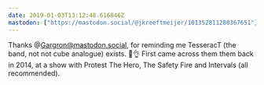 ```yaml
---
date: 2019-01-03T13:12:48.616846Z
mastodon: ["https://mastodon.social/@jkreeftmeijer/101352811280367651"]
---
```

Thanks @Gargron@mastodon.social, for reminding me TesseracT (the band, not not cube analogue) exists. 🎩👌 First came across them them back in 2014, at a show with Protest The Hero, The Safety Fire and Intervals (all recommended).
